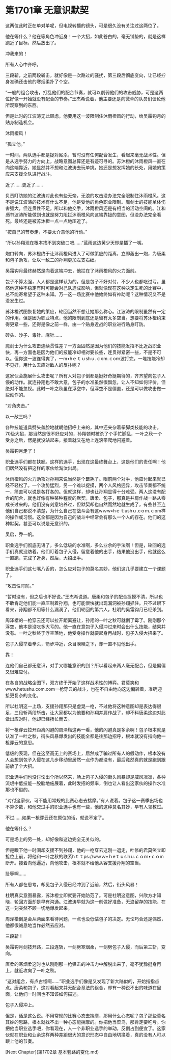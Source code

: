 # 第1701章 无意识默契

这两位此时正在单对单呢，但电视转播的镜头，可是很久没有关注过这两位了。

他在等什么？他在等角色冲近身！一个大招，如此苍白的，毫无铺垫的，就是这样跑近了目标，然后放出了。

冲我来的！

所有人心中齐呼。

三段斩，之前两段斩击，就好像是一次路过的骚扰，第三段后彻底变向，让已经拧身准确还击他的寒烟柔扑了个空。

“一般的组合攻击，打乱他们的配合节奏，就可以削弱他们的攻击威胁，可是这两位好像一开始就没有配合的节奏。”王杰希说着，他主要还是向微草的队员们谈论他所观察到的东西。

但是此时的江波涛无此顾虑，他要用这一波限制住沐雨橙风的行动，给吴霜钩月的贴身制造机会。

沐雨橙风！

“孤立他。”

一时间，两队选手都是捉对厮杀，暂时没有任何配合发生，看起来毫无战术性。但是从选手努力的方向上，战略意图总算还是有迹可寻的。苏沐橙的沐雨橙风一直在向这端靠近，她显然并不想和江波涛去玩单挑，她还是想发挥她的长处，用她的策应来支援全队进行战斗。

近了……更近了……

负责盯防她的江波涛对此也有些无奈，无浪的攻击没办法完全限制住沐雨橙风。这不是说江波涛的技术有什么不足，他是受他的角色职业限制。魔剑士的技能单体伤害强大，但连贯性不足。所以和他交手，沐雨橙风还是有相当的活动空间的。江和*图*书波涛所能做到也就是努力阻拦沐雨橙风向这端靠拢的意图，但没办法完全看死。最终还是被苏沐橙一点一点地压近了。

“按自己的节奏走，不要太介意他的行动。”

“所以孙翔现在根本找不到突破口吧……”蓝雨这边黄少天却是插了一嘴。

炮口转向，苏沐橙终于让沐雨橙风进入了可做策应的距离，立即轰出一炮，为唐柔和包子助攻，让以一敌二的孙翔更加左支右绌。

吴霜钩月最终赫然是向着这端冲去，他拦在了沐雨橙风的火力面前。

包子不算太强，人人都是这样认为的，但是包子不好对付，不少人也都吃过亏。虽然他这种不稳定有时可能会对己队造成影响，但就像现在这种决定生死的比赛中，总不能寄希望于这种未知。万一这一场比赛中他始终如有神助呢？这种情况又不是没发生过。

苏沐橙试图恢复她的策应，轮回当然不想让她那么称心。江波涛的限制虽然有一定的作用，但是因为职业特点，他的限制到底还是留有太多空当。想要将苏沐橙约束得更紧一些，还得是像之前一样，由一个贴身近战的职业进行贴身盯防。

砖头、沙子、毒针、麻针……

魔剑士为什么攻击连续贯性差？一方面固然是因为他们的技能发招不比近战职业快，再一方面也是因为他们的技能冷却相对要长些，连贯得紧密一些，不是不可以。但你这一波连得爽了，一m•hｅｔｕshｕ.ｃom.ｃoｍ波打完，一堆技能冷却不见好，用什么去应对敌人的反扑呢？

这家伙会施展什么攻击呢？所有人对包子倒都是挺好奇挺期待的，齐齐望向包子入侵的动作。就连孙翔也不敢大意，包子的水准虽然很飘忽，让人不知如何评价，但绝对不能忽视。此时一叶之秋虽在浮空中，但浮空不是僵直，还是可以做攻击做一些动作的。

“对角夹击。”

以一敌三吗？

各种技能道具劈头盖脸地就朝他招呼上来的，其中还夹杂着拳脚类技能的攻击。70级大招，那当然是很不好应对的，孙翔顿时被杀了个手忙脚乱，一叶之秋一个受身之后，愣是就没站起来，接着就又在地上连滚带爬地闪避着。

吴霜钩月走了！

职业选手们都在扶额。这样的选手，出现在这最终舞台上，这是他们的责任啊！他们居然没有把这样的家伙给淘汰出局。

沐雨橙风的火力助攻对孙翔来说当然是个噩耗了。眼前两个对手，他应付起来就已经不轻松了。一个攻势猛烈，另一个难以捉摸，两个人风格迥异，攻击节奏都不统一，简直可以说是各打各的。但就这样，却也让孙翔显得十分难受。两人这没有配合的配合，就也好像有种某种程度的默契。唐柔、包子，那真是并肩作战一路从零成长过来的。他们没有刻意培养过，但默契却也自然而然地就生成了，有些甚至连他们自己都说不清楚，为什么自己在战斗会有这wｗw•hｅｔushｕ.cｏm.ｃom样的操作或习惯。这全都是因为自己的战斗中经常会有那么一个人的存在。他们的这种默契，甚至可以说是无意识的。

吴启，乔一帆。

职业选手们彻底无语了，多么低级的水准啊，多么业余的手法啊！但是，轮回的选手们真就没防着。他们盯着包子入侵，留意着他的出手，结果他没出手，他就这么一直跑，完成了近身，然后，大招出手。

职业选手们这七嘴八舌的，怎么应对包子的莫名其妙，他们这几乎要建立一个课题了。

“攻击性盯防。”

“暂时没有，但之后也不好说。”王杰希说道。唐柔和包子的配合捉摸不清，所以也不敢肯定他们能一直压制着孙翔，也可能很快就出现漏洞被孙翔抓住。只不过眼下看来，孙翔都不用等什么漏洞了，他们轮回的第六人，杜明的吴霜钩月已经杀到。

周泽楷的一枪穿云还可以拉开距离避让，孙翔的一叶之秋可就倒了霉了。刚刚那个浮空，他本是没吃多大亏的。他一直在意包子入侵冲过来时会出什么技能，结果并没有。一叶之秋终于浮空落地，他受身操作就要起身再战时，包子入侵大招来了。

包子入侵举着拳头，箭步冲近，众目睽睽之下，却一直不见他出手。

靠！

连他们自己都无意识，对手又哪能意识的到？所以看起来两人毫无配合，但是偏偏又很难应付。

在各自的战略企图下，双方终于开始了这样战术性的博弈。君莫笑和www.hetushu.com.com一枪穿云的战斗，也在不自由地向这边偏转着，准确迎接更复杂的变化。

所以杜明这一上场，支援孙翔那只是虚晃一枪，不过他将这种意图却是表达得很足，三段斩两段斩击，让大家都以为他要和孙翔并肩作战了，却不料唐柔这边对此做出应对时，他却已经扬长而去。

将一枪穿云拉开距离闪避的周泽楷这再一看，他的闪避真是多余啊！包子根本就是认准了一叶之秋，街头风暴爆发出的技能全都是往那边招呼，根本就没有指向他一枪穿云的意思。

低级的表现，但在这至高无上的赛场上，居然成了骗过所有人的假动作，根本没有人会想到包子入侵在这几步移动里居然一点作为都没有，最后竟然真的就是跑到跟前放了个大招。

职业选手们也没讨论出个所以然来，场上包子入侵的街头风暴却是威风凛凛，各种流氓中低技能一股脑地施展着，此时发招的频率，倒也让人看出这家伙的操作水准那也不俗的。

“对付这家伙，可不能用常规的比赛心态去揣摩。”有人说着。包子这一赛季出场也不算少数，和他交过手的职业选手也有一些，他的这种莫名其妙，早有人领教过。

不过……如果一枪穿云还在原位的话，就说不定了。

他在等什么？

可是场上的另一处，却好像和这边完全无关似的。

但是眼下他一时间却支援不到孙翔，他的一枪穿云这刚一退走，叶修的君莫笑立即抢位上前，将他和一叶之秋的联系hｔｔps://wｗｗ•ｈeｔｕsｈu.ｃｏｍ•ｃｏm断开。接着向他逼近，向他攻击，根本就不给他从容支援孙翔的空当。

耻辱啊……

所有人都在思考，却见包子入侵已经冲到了近前，然后，街头风暴！

杜明真实意图暴露，苏沐橙立即就要开始防范了。可是杜明这意图，兴欣方才知晓，轮回方面却是早有沟通。江波涛早就为这一刻做好准备，无浪留存的技能，在这一刻突然不顾一切地爆发起来。

周泽楷倒是会从两面来看待问题，一点也没低估包子的决定。无论巧合还是偶然，他都很诚恳地当作必然去应对。

三段斩！

吴霜钩月剑技开路，三段连斩，一剑劈寒烟柔，一剑劈包子入侵，而后第三斩，变向。

唐柔的寒烟柔这时也从刚刚那一枪狙击的冲击力中解脱出来了，毫不犹豫挺身再上，就近攻向了一叶之秋。

“这对组合，有点古怪啊……”职业选手们像是又发现了新大陆似的，开始指指点点。唐柔和包子，这对看起来并无配合章法的组合，却有一种说不出的味道在里面，让他们一时间也不知该如何描述。

包子入侵冲上。

但是，话是这么说。不用常规的比赛心态去揣摩，那用什么心态呢？包子那些莫名其妙的思路，根本就找不出一种心态能揣摩的。你把他当菜鸟，那肯定要吃亏。你把他当职业选手吧，你看现在，人一个非职业选手的举动，反倒占到便宜了。这家伙就在职业和业余这样两种差距很大的意识形态中自由地切换着，真的没有人可以跟上他的节奏。



[Next Chapter](第1702章 基本套路的变化.md)